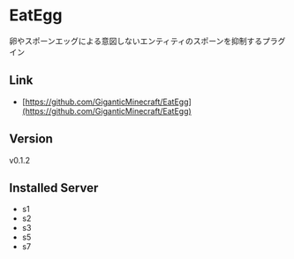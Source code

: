 # EatEgg

卵やスポーンエッグによる意図しないエンティティのスポーンを抑制するプラグイン

## Link

- [https://github.com/GiganticMinecraft/EatEgg](https://github.com/GiganticMinecraft/EatEgg)

## Version

v0.1.2

## Installed Server

- s1
- s2
- s3
- s5
- s7
